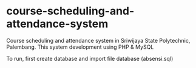 # course-scheduling-and-attendance-system
Course scheduling and attendance system in Sriwijaya State Polytechnic, Palembang. This system development using PHP &amp; MySQL

To run, first create database and import file database (absensi.sql)
